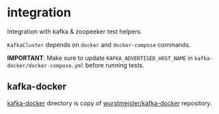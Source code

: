 # integration

Integration with kafka & zoopeeker test helpers.

`KafkaCluster` depends on `docker` and `docker-compose` commands.

**IMPORTANT**: Make sure to update `KAFKA_ADVERTISED_HOST_NAME` in
`kafka-docker/docker-compose.yml` before running tests.

## kafka-docker

[kafka-docker](/integration/kafka-docker) directory is copy of
[wurstmeister/kafka-docker](https://github.com/wurstmeister/kafka-docker)
repository.

